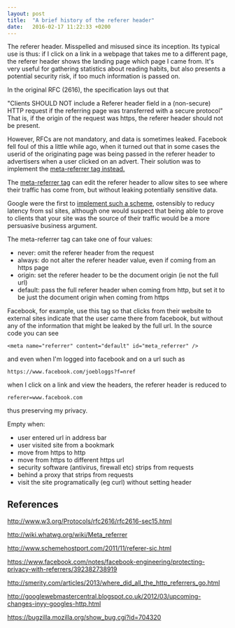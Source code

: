```yaml
---
layout: post
title:  "A brief history of the referer header"
date:   2016-02-17 11:22:33 +0200
---
```


The referer header. Misspelled and misused since its inception. 
Its typical use is thus: if I click on a link in a webpage that takes me to a different page, the referer header shows the landing page which page I came from. 
It's very useful for gathering statistics about reading habits, but also presents a potential security risk, if too much information is passed on. 

In the original RFC (2616), the specification lays out that

"Clients SHOULD NOT include a Referer header field in a (non-secure) HTTP request if the referring page was transferred with a secure protocol"
That is, if the origin of the request was https, the referer header should not be present.

However, RFCs are not mandatory, and data is sometimes leaked. 
Facebook fell foul of this a little while ago, when it turned out that in some cases the userid of the originating page was being passed in the referer header to advertisers when a user clicked on an advert. 
Their solution was to implement the [meta-referrer tag instead.](https://www.facebook.com/notes/facebook-engineering/protecting-privacy-with-referrers/392382738919)

The [meta-referrer tag](http://wiki.whatwg.org/wiki/Meta_referrer) can edit the referer header to allow sites to see where their traffic has come from, but without leaking potentially sensitive data.

Google were the first to [implement such a scheme](http://googlewebmastercentral.blogspot.co.uk/2012/03/upcoming-changes-inyy-googles-http.html), ostensibly to reducy latency from ssl sites, although one would suspect that being able to prove to clients that your site was the source of their traffic would be a more persuasive business argument.

The meta-referrer tag can take one of four values:

* never: omit the referer header from the request
* always: do not alter the referer header value, even if coming from an https page
* origin: set the referer header to be the document origin (ie not the full url)
* default: pass the full referer header when coming from http, but set it to be just the document origin when coming from https

Facebook, for example, use this tag so that clicks from their website to external sites indicate that the user came there from facebook, but without any of the information that might be leaked by the full url.
In the source code you can see

	<meta name="referrer" content="default" id="meta_referrer" />

and even when I'm logged into facebook and on a url such as
	
	https://www.facebook.com/joebloggs?f=nref

when I click on a link and view the headers, the referer header is reduced to

	referer=www.facebook.com

thus preserving my privacy.


Empty when:

* user entered url in address bar
* user visited site from a bookmark
* move from https to http
* move from https to different https url
* security software (antivirus, firewall etc) strips from requests
* behind a proxy that strips from requests
* visit the site programatically (eg curl) without setting header


References
----------

http://www.w3.org/Protocols/rfc2616/rfc2616-sec15.html

http://wiki.whatwg.org/wiki/Meta_referrer

http://www.schemehostport.com/2011/11/referer-sic.html

https://www.facebook.com/notes/facebook-engineering/protecting-privacy-with-referrers/392382738919

http://smerity.com/articles/2013/where_did_all_the_http_referrers_go.html

http://googlewebmastercentral.blogspot.co.uk/2012/03/upcoming-changes-inyy-googles-http.html

https://bugzilla.mozilla.org/show_bug.cgi?id=704320
